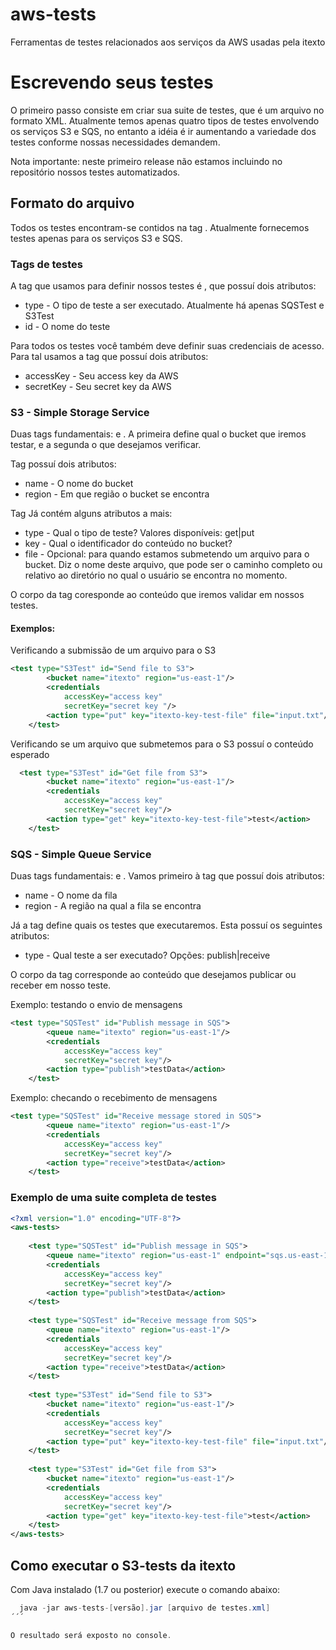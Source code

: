 # aws-tests
Ferramentas de testes relacionados aos serviços da AWS usadas pela itexto

# Escrevendo seus testes

O primeiro passo consiste em criar sua suite de testes, que é um arquivo no formato XML. Atualmente temos apenas quatro tipos de testes envolvendo os serviços S3 e SQS, no entanto a idéia é ir aumentando a variedade dos testes conforme nossas necessidades demandem.

Nota importante: neste primeiro release não estamos incluindo no repositório nossos testes automatizados. 

## Formato do arquivo

Todos os testes encontram-se contidos na tag <aws-tests>. Atualmente fornecemos testes apenas para os serviços S3 e SQS.

### Tags de testes

A tag que usamos para definir nossos testes é <test>, que possuí dois atributos:

* type - O tipo de teste a ser executado. Atualmente há apenas SQSTest e S3Test
* id - O nome do teste

Para todos os testes você também deve definir suas credenciais de acesso. Para tal usamos a tag <credentials> que possuí dois atributos:

* accessKey - Seu access key da AWS
* secretKey - Seu secret key da AWS

### S3 - Simple Storage Service

Duas tags fundamentais: <bucket> e <action>. A primeira define qual o bucket que iremos testar, e a segunda o que desejamos verificar.

Tag <bucket> possuí dois atributos:

* name - O nome do bucket
* region - Em que região o bucket se encontra

Tag <test> Já contém alguns atributos a mais:

* type - Qual o tipo de teste? Valores disponíveis: get|put
* key - Qual o identificador do conteúdo no bucket?
* file - Opcional: para quando estamos submetendo um arquivo para o bucket. Diz o nome deste arquivo, que pode ser o caminho completo ou relativo ao diretório no qual o usuário se encontra no momento.

O corpo da tag coresponde ao conteúdo que iremos validar em nossos testes.

#### Exemplos:

Verificando a submissão de um arquivo para o S3

```xml
<test type="S3Test" id="Send file to S3">
        <bucket name="itexto" region="us-east-1"/>
        <credentials 
            accessKey="access key" 
            secretKey="secret key "/>
        <action type="put" key="itexto-key-test-file" file="input.txt"/>
    </test>
```

Verificando se um arquivo que submetemos para o S3 possuí o conteúdo esperado

```xml
  <test type="S3Test" id="Get file from S3">
        <bucket name="itexto" region="us-east-1"/>
        <credentials 
            accessKey="access key" 
            secretKey="secret key"/>
        <action type="get" key="itexto-key-test-file">test</action>
    </test>
```

### SQS - Simple Queue Service

Duas tags fundamentais: <queue> e <action>. Vamos primeiro à tag <queue> que possuí dois atributos:

* name - O nome da fila
* region - A região na qual a fila se encontra

Já a tag <action> define quais os testes que executaremos. Esta possuí os seguintes atributos:

* type - Qual teste a ser executado? Opções: publish|receive

O corpo da tag corresponde ao conteúdo que desejamos publicar ou receber em nosso teste.

Exemplo: testando o envio de mensagens

```xml
<test type="SQSTest" id="Publish message in SQS">
        <queue name="itexto" region="us-east-1"/>
        <credentials 
            accessKey="access key" 
            secretKey="secret key"/>
        <action type="publish">testData</action>
    </test>
```

Exemplo: checando o recebimento de mensagens

```xml
<test type="SQSTest" id="Receive message stored in SQS">
        <queue name="itexto" region="us-east-1"/>
        <credentials 
            accessKey="access key" 
            secretKey="secret key"/>
        <action type="receive">testData</action>
    </test>
```

### Exemplo de uma suite completa de testes

```xml
<?xml version="1.0" encoding="UTF-8"?>
<aws-tests>
    
    <test type="SQSTest" id="Publish message in SQS">
        <queue name="itexto" region="us-east-1" endpoint="sqs.us-east-1.amazonaws.com"/>
        <credentials 
            accessKey="access key" 
            secretKey="secret key"/>
        <action type="publish">testData</action>
    </test>
    
    <test type="SQSTest" id="Receive message from SQS">
        <queue name="itexto" region="us-east-1"/>
        <credentials 
            accessKey="access key" 
            secretKey="secret key"/>
        <action type="receive">testData</action>
    </test>
    
    <test type="S3Test" id="Send file to S3">
        <bucket name="itexto" region="us-east-1"/>
        <credentials 
            accessKey="access key" 
            secretKey="secret key"/>
        <action type="put" key="itexto-key-test-file" file="input.txt"/>
    </test>
    
    <test type="S3Test" id="Get file from S3">
        <bucket name="itexto" region="us-east-1"/>
        <credentials 
            accessKey="access key" 
            secretKey="secret key"/>
        <action type="get" key="itexto-key-test-file">test</action>
    </test>
</aws-tests>

```

## Como executar o S3-tests da itexto

Com Java instalado (1.7 ou posterior) execute o comando abaixo:

```java
  java -jar aws-tests-[versão].jar [arquivo de testes.xml]
´´´

O resultado será exposto no console.

